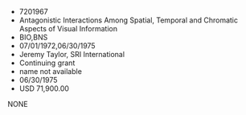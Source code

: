 * 7201967
* Antagonistic Interactions Among Spatial, Temporal and       Chromatic Aspects of Visual Information
* BIO,BNS
* 07/01/1972,06/30/1975
* Jeremy Taylor, SRI International
* Continuing grant
*   name not available
* 06/30/1975
* USD 71,900.00

NONE